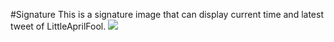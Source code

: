 #Signature
This is a signature image that can display current time and latest tweet of LittleAprilFool.
![](littleaprilfool.me/qmd/april_qmd.jpg)
